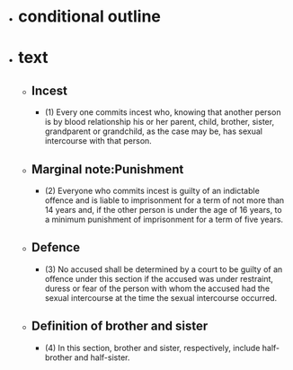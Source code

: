 - # conditional outline
- # text
	- ## Incest
		- (1) Every one commits incest who, knowing that another person is by blood relationship his or her parent, child, brother, sister, grandparent or grandchild, as the case may be, has sexual intercourse with that person.
	- ## Marginal note:Punishment
		- (2) Everyone who commits incest is guilty of an indictable offence and is liable to 
		  imprisonment for a term of not more than 14 years and, if the other 
		  person is under the age of 16 years, to a minimum punishment of 
		  imprisonment for a term of five years.
	- ## Defence
		- (3) No
		   accused shall be determined by a court to be guilty of an offence under
		   this section if the accused was under restraint, duress or fear of the 
		  person with whom the accused had the sexual intercourse at the time the 
		  sexual intercourse occurred.
	- ## Definition of brother and sister
		- (4) In this section, brother and sister, respectively, include half-brother and half-sister.
